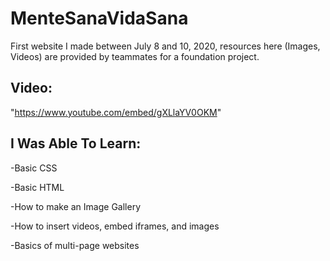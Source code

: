 # MenteSanaVidaSana
First website I made between July 8 and 10, 2020, resources here (Images, Videos) are provided by teammates for a foundation project.
## Video:
"https://www.youtube.com/embed/gXLlaYV0OKM"
## I Was Able To Learn:

-Basic CSS




-Basic HTML




-How to make an Image Gallery




-How to insert videos, embed iframes, and images




-Basics of multi-page websites
